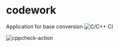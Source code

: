 # codework
Application for base conversion
![C/C++ CI](https://github.com/99002550/codework/workflows/C/C++%20CI/badge.svg)


![cppcheck-action](https://github.com/99002550/codework/workflows/cppcheck-action/badge.svg)
